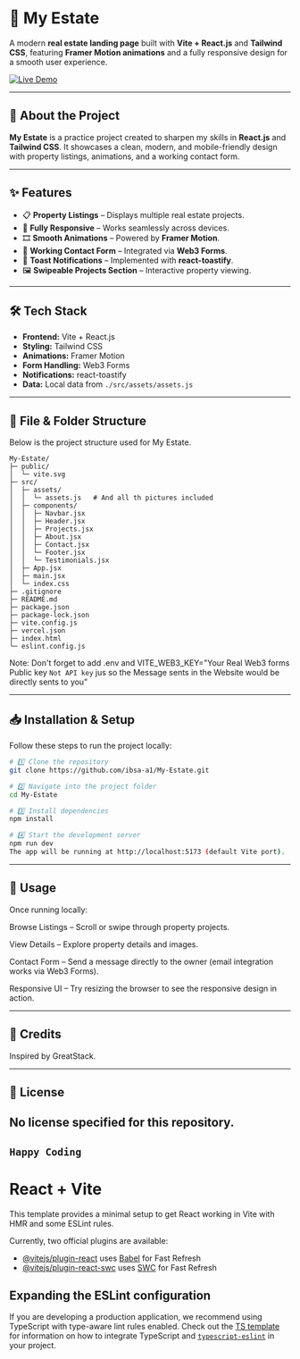 # 🏡 My Estate

A modern **real estate landing page** built with **Vite + React.js** and **Tailwind CSS**, featuring **Framer Motion animations** and a fully responsive design for a smooth user experience.

[![Live Demo](https://img.shields.io/badge/LIVE%20DEMO-000?style=for-the-badge&logo=vercel&logoColor=white)](https://my-estate-black.vercel.app)

---

## 📌 About the Project

**My Estate** is a practice project created to sharpen my skills in **React.js** and **Tailwind CSS**. It showcases a clean, modern, and mobile-friendly design with property listings, animations, and a working contact form.

---

## ✨ Features

- 📋 **Property Listings** – Displays multiple real estate projects.
- 📱 **Fully Responsive** – Works seamlessly across devices.
- 🎞 **Smooth Animations** – Powered by **Framer Motion**.
- 📧 **Working Contact Form** – Integrated via **Web3 Forms**.
- 🔔 **Toast Notifications** – Implemented with **react-toastify**.
- 🖼 **Swipeable Projects Section** – Interactive property viewing.

---

## 🛠 Tech Stack

- **Frontend:** Vite + React.js  
- **Styling:** Tailwind CSS  
- **Animations:** Framer Motion  
- **Form Handling:** Web3 Forms  
- **Notifications:** react-toastify  
- **Data:** Local data from `./src/assets/assets.js`

---

## 📁 File & Folder Structure

Below is the project structure used for My Estate.
```
My-Estate/
├─ public/
│  └─ vite.svg
├─ src/
│  ├─ assets/
│  │  └─ assets.js   # And all th pictures included   
│  ├─ components/
│  │  ├─ Navbar.jsx
│  │  ├─ Header.jsx
│  │  ├─ Projects.jsx
│  │  ├─ About.jsx
│  │  ├─ Contact.jsx
│  │  └─ Footer.jsx
│  │  └─ Testimonials.jsx
│  ├─ App.jsx
│  ├─ main.jsx
│  └─ index.css
├─ .gitignore
├─ README.md
├─ package.json
├─ package-lock.json
├─ vite.config.js
├─ vercel.json
├─ index.html
└─ eslint.config.js
```

Note: Don't forget to add .env and VITE_WEB3_KEY="Your Real Web3 forms Public key `Not API key` jus so the Message sents in the Website would be directly sents to you"

---

## 📥 Installation & Setup

Follow these steps to run the project locally:

```bash
# 1️⃣ Clone the repository
git clone https://github.com/ibsa-a1/My-Estate.git

# 2️⃣ Navigate into the project folder
cd My-Estate

# 3️⃣ Install dependencies
npm install

# 4️⃣ Start the development server
npm run dev
The app will be running at http://localhost:5173 (default Vite port).
```
---

## 🚀 Usage
Once running locally:

Browse Listings – Scroll or swipe through property projects.

View Details – Explore property details and images.

Contact Form – Send a message directly to the owner (email integration works via Web3 Forms).

Responsive UI – Try resizing the browser to see the responsive design in action.

---

## 🙏 Credits

Inspired by GreatStack.

---

## 📄 License

No license specified for this repository.
---
`Happy Coding`
---

# React + Vite

This template provides a minimal setup to get React working in Vite with HMR and some ESLint rules.

Currently, two official plugins are available:

- [@vitejs/plugin-react](https://github.com/vitejs/vite-plugin-react/blob/main/packages/plugin-react) uses [Babel](https://babeljs.io/) for Fast Refresh
- [@vitejs/plugin-react-swc](https://github.com/vitejs/vite-plugin-react/blob/main/packages/plugin-react-swc) uses [SWC](https://swc.rs/) for Fast Refresh

## Expanding the ESLint configuration

If you are developing a production application, we recommend using TypeScript with type-aware lint rules enabled. Check out the [TS template](https://github.com/vitejs/vite/tree/main/packages/create-vite/template-react-ts) for information on how to integrate TypeScript and [`typescript-eslint`](https://typescript-eslint.io) in your project.
